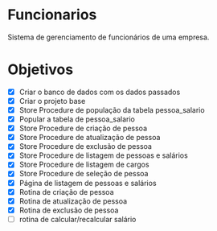 # Funcionarios
Sistema de gerenciamento de funcionários de uma empresa.

# Objetivos

- [X] Criar o banco de dados com os dados passados
- [X] Criar o projeto base
- [X] Store Procedure de população da tabela pessoa_salario
- [X] Popular a tabela de pessoa_salario
- [X] Store Procedure de criação de pessoa
- [X] Store Procedure de atualização de pessoa
- [X] Store Procedure de exclusão de pessoa
- [X] Store Procedure de listagem de pessoas e salários
- [X] Store Procedure de listagem de cargos
- [X] Store Procedure de seleção de pessoa
- [X] Página de listagem de pessoas e salários
- [X] Rotina de criação de pessoa
- [X] Rotina de atualização de pessoa
- [X] Rotina de exclusão de pessoa
- [ ] rotina de calcular/recalcular salário
